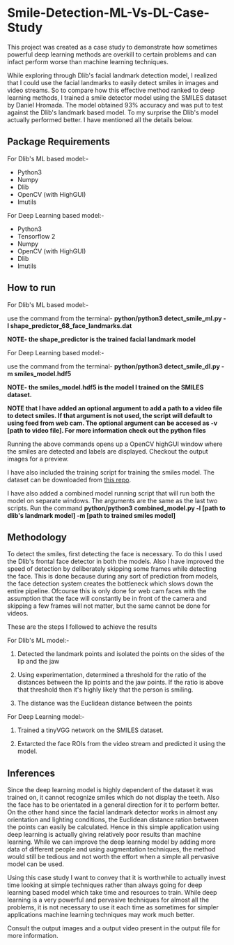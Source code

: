 # Smile-Detection-ML-Vs-DL-Case-Study
This project was created as a case study to demonstrate how sometimes powerful deep learning methods are overkill to certain problems and can infact perform worse than machine learning techniques.

While exploring through Dlib's facial landmark detection model, I realized that I could use the facial landmarks to easily detect smiles in images and video streams. So to compare how this effective method ranked to deep learning methods, I trained a smile detector model using the SMILES dataset by Daniel Hromada. The model obtained 93% accuracy and was put to test against the Dlib's landmark based model. To my surprise the Dlib's model actually performed better. I have mentioned all the details below.

## Package Requirements
For Dlib's ML based model:-
- Python3
- Numpy
- Dlib
- OpenCV (with HighGUI)
- Imutils

For Deep Learning based model:-
- Python3
- Tensorflow 2
- Numpy
- OpenCV (with HighGUI)
- Dlib
- Imutils

## How to run
For Dlib's ML based model:-

use the command from the terminal- <b>python/python3 detect_smile_ml.py -l shape_predictor_68_face_landmarks.dat</b>

<b>NOTE- the shape_predictor is the trained facial landmark model</b>

For Deep Learning based model:-

use the command from the terminal- <b>python/python3 detect_smile_dl.py -m smiles_model.hdf5</b>

<b> NOTE- the smiles_model.hdf5 is the model I trained on the SMILES dataset.</b>

<b>NOTE that I have added an optional argument to add a path to a video file to detect smiles. If that argument is not used, the script will default to using feed from web cam. The optional argument can be accesed as -v [path to video file]. For more information check out the python files</b>

Running the above commands opens up a OpenCV highGUI window where the smiles are detected and labels are displayed. Checkout the output images for a preview.

I have also included the training script for training the smiles model. The dataset can be downloaded from <a href="https://github.com/meng1994412/Smile_Detection/tree/master/dataset" target='_blank'>this repo</a>.

I have also added a combined model running script that will run both the model on separate windows. The arguments are the same as the last two scripts. Run the command <b>python/python3 combined_model.py -l [path to dlib's landmark model] -m [path to trained smiles model]</b>
  
## Methodology
To detect the smiles, first detecting the face is necessary. To do this I used the Dlib's frontal face detector in both the models. Also I have improved the speed of detection by deliberately skipping some frames while detecting the face. This is done because during any sort of prediction from models, the face detection system creates the bottleneck which slows down the entire pipeline. Ofcourse this is only done for web cam faces with the assumption that the face will constantly be in front of the camera and skipping a few frames will not matter, but the same cannot be done for videos.

These are the steps I followed to achieve the results

For Dlib's ML model:-

1) Detected the landmark points and isolated the points on the sides of the lip and the jaw

2) Using experimentation, determined a threshold for the ratio of the distances between the lip points and the jaw points. If the ratio is above that threshold then it's highly likely that the person is smiling.

3) The distance was the Euclidean distance between the points


For Deep Learning model:-
1) Trained a tinyVGG network on the SMILES dataset.

2) Extarcted the face ROIs from the video stream and predicted it using the model.

## Inferences
Since the deep learning model is highly dependent of the dataset it was trained on, it cannot recognize smiles which do not display the teeth. Also the face has to be orientated in a general direction for it to perform better. On the other hand since the facial landmark detector works in almost any orientation and lighting conditions, the Euclidean distance ration between the points can easily be calculated. Hence in this simple application using deep learning is actually giving relatively poor results than machine learning. While we can improve the deep learning model by adding more data of different people and using augmentation techniques, the method would still be tedious and not worth the effort when a simple all pervasive model can be used.

Using this case study I want to convey that it is worthwhile to actually invest time looking at simple techniques rather than always going for deep learning based model which take time and resources to train. While deep learning is a very powerful and pervasive techniques for almost all the problems, it is not necessary to use it each time as sometimes for simpler applications machine learning techniques may work much better. 

Consult the output images and a output video present in the output file for more information.

